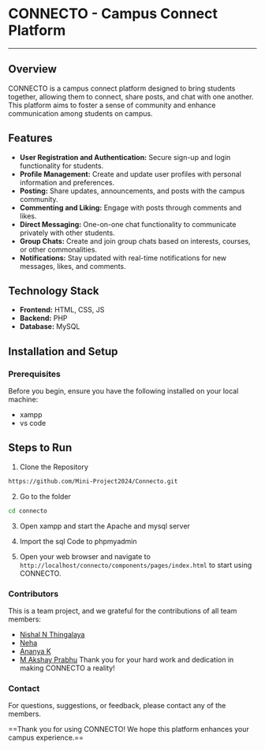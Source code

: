 
# CONNECTO - Campus Connect Platform
___
## Overview
CONNECTO is a campus connect platform designed to bring students together, allowing them to connect, share posts, and chat with one another. This platform aims to foster a sense of community and enhance communication among students on campus.

## Features
+ <b>User Registration and Authentication:</b> Secure sign-up and login functionality for students.
+ <b>Profile Management:</b> Create and update user profiles with personal information and preferences.
+ <b>Posting:</b> Share updates, announcements, and posts with the campus community.
+ <b>Commenting and Liking:</b> Engage with posts through comments and likes.
+ <b>Direct Messaging:</b> One-on-one chat functionality to communicate privately with other students.
+ <b>Group Chats:</b> Create and join group chats based on interests, courses, or other commonalities.
+ <b>Notifications:</b> Stay updated with real-time notifications for new messages, likes, and comments.

## Technology Stack
+ <b>Frontend:</b> HTML, CSS, JS
+ <b>Backend:</b> PHP
+ <b>Database:</b> MySQL

## Installation and Setup
### Prerequisites
Before you begin, ensure you have the following installed on your local machine:

+ xampp
+ vs code

## Steps to Run
1. Clone the Repository
```bash
https://github.com/Mini-Project2024/Connecto.git
```

2. Go to the folder
```bash 
cd connecto
```

3. Open xampp and start the Apache and mysql server

4. Import the sql Code to phpmyadmin

5. Open your web browser and navigate to `http://localhost/connecto/components/pages/index.html` to start using CONNECTO.

### Contributors
This is a team project, and we grateful for the contributions of all team members:
+ <a href="https://github.com/NishalNT">Nishal N Thingalaya</a>
+ <a href="https://github.com/Neharsputhran">Neha</a>
+ <a href="https://github.com/ananyashenoy16">Ananya K</a>
+ <a href="https://github.com/akshay-899">M Akshay Prabhu</a>
Thank you for your hard work and dedication in making CONNECTO a reality!

### Contact
For questions, suggestions, or feedback, please contact any of the members.

==Thank you for using CONNECTO! We hope this platform enhances your campus experience.==